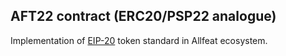 ## AFT22 contract (ERC20/PSP22 analogue)

Implementation of [EIP-20](https://eips.ethereum.org/EIPS/eip-20) token standard in Allfeat ecosystem.
